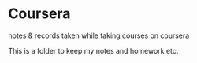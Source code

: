 # Coursera
notes &amp; records taken while taking courses on coursera

This is a folder to keep my notes and homework etc.
